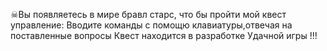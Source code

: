 ☠Вы появляетесь в мире бравл старс, что бы пройти  мой квест
управление:
Вводите команды с помощю клавиатуры,отвечая на поставленные вопросы
Квест находится в разработке
Удачной игры !!!
